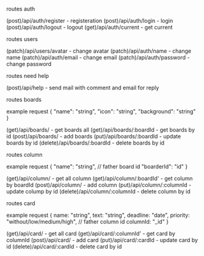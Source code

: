 routes auth

(post)/api/auth/register - registeration
(post)/api/auth/login - login
(post)/api/auth/logout - logout
(get)/api/auth/current - get current

routes users

(patch)/api/users/avatar - change avatar
(patch)/api/auth/name - change name
(patch)/api/auth/email - change email
(patch)/api/auth/password - change password

routes need help

(post)/api/help - send mail with comment and email for reply

routes boards

example request
{
"name": "string",
"icon": "string",
"background": "string"
}

(get)/api/boards/ - get boards all
(get)/api/boards/:boardId - get boards by id
(post)/api/boards/ - add boards
(put)/api/boards/:boardId - update boards by id
(delete)/api/boards/:boardId - delete boards by id

routes column

example request
{
"name": "string",
// father board id
"boarderId": "id"
}

(get)/api/column/ - get all column
(get)/api/column/:boardId' - get column by boardId
(post)/api/column/ - add column
(put)/api/column/:columnId - update colump by id
(delete)/api/column/:columnId - delete column by id

routes card

example request
{
name: "string",
text: "string",
deadline: "date",
priority: "without/low/medium/high",
// father column id
columnId: "\_id"
}

(get)/api/card/ - get all card
(get)/api/card/:columnId' - get card by columnId
(post)/api/card/ - add card
(put)/api/card/:cardId - update card by id
(delete)/api/card/:cardId - delete card by id
